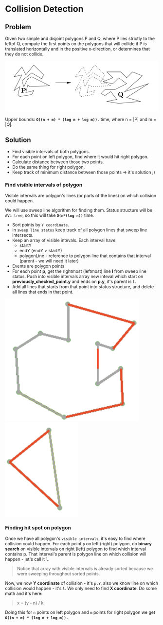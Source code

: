 # Collision Detection

## Problem
Given two simple and disjoint polygons P and Q, where P lies strictly to the leftof Q, compute the first points on the polygons that will collide if P is translated horizontally and in the positive x-direction, 
or determines that they do not collide.

![Collision](./Collision-detection.png)

Upper bounds: **`O((n + m) * (log n + log m)).`** time, where n = |P| and m = |Q|.

## Solution
  * Find visible intervals of both polygons.
  * For each point on left polygon, find where it would hit right polygon.
  * Calculate distance between those two points.
  * Do the same thing for right polygon.
  * Keep track of minimum distance between those points => it's solution ;)
  
### Find visible intervals of polygon
Visible intervals are polygon's lines (or parts of the lines) on which collision could happen.

We will use sweep line algorithm for finding them. Status structure will be `AVL tree`, so this will take **`O(n*(log n))`** time.
 - Sort points by `Y coordinate`.
 - In `sweep line status` keep track of all polygon lines that sweep line intersects.
 - Keep an array of visible intevals. Each interval have:
   * startY 
   * endY (endY > startY)
   * polygonLine - reference to polygon line that contains that interval (parent - we will need it later)
 - Events are polygon points.  
 - For each point **p**, get the rightmost (leftmost) line **l** from sweep line status. Push into visible intervals array new inteval which start on **previously_checked_point.y** and ends on **p.y**, it's parent is **l** .
 - Add all lines that starts from that point into status structure, and delete all lines that ends in that point.
 
![visible](./visible-right.png)
![visible](./visible-left.png)
 
 ### Finding hit spot on polygon
Once we have all polygon's `visible intervals`, it's easy to find where collision could happen. 
For each point `p` on left (right) polygon, do **binary search** on visible intervals on right (left) polygon to find which interval contains p. That interval's parent is polygon line on which collision will happen - let's call it  `l`.
 > Notice that array with visible intervals is already sorted because we were sweeping throughout sorted points. 

Now, we now **Y coordinate** of collision - it's `p.Y`, also we know line on which collision would happen - it's `l`. We only need to find **X coordinate**. Do some math and it's here: 

> x = (y - n) / k

Doing this for `n` points on left polygon and `m` points for right polygon we get **`O((n + m) * (log n + log m)).`**
 
